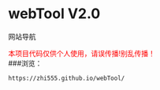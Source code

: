 # webTool V2.0
网站导航
<br />

<span style="color: red;">本项目代码仅供个人使用，请误传播!别乱传播！</span><br />
###浏览：<br />
```
https://zhi555.github.io/webTool/
```

